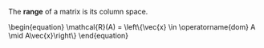 The **range** of a matrix is its column space.

\begin{equation}
\mathcal{R}(A) = \left\\{\vec{x} \in \operatorname{dom} A \mid A\vec{x}\right\\}
\end{equation}